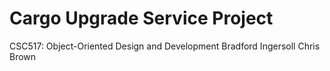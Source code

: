 # Cargo Upgrade Service Project

CSC517: Object-Oriented Design and Development
Bradford Ingersoll
Chris Brown
